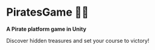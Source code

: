 # **PiratesGame** :pirate_flag:
**A Pirate platform game in Unity**

Discover hidden treasures and set your course to victory!

